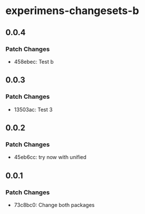 # experimens-changesets-b

## 0.0.4

### Patch Changes

- 458ebec: Test b

## 0.0.3

### Patch Changes

- 13503ac: Test 3

## 0.0.2

### Patch Changes

- 45eb6cc: try now with unified

## 0.0.1

### Patch Changes

- 73c8bc0: Change both packages
